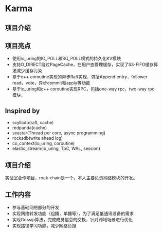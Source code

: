 # Karma

## 项目介绍

## 项目亮点
- 使用io_uring的IO_POLL和SQ_POLL模式的持久化KV模块
- 支持O_DIRECT绕过PageCache，在用户态管理缓存，实现了S3-FIFO缓存算法减少缓存污染
- 基于c++ coroutine实现的异步Raft实现，包括Append entry，follower read，vote，异步commit和apply等功能
- 基于io_uring和c++ coroutine实现RPC，包括one-way rpc，two-way rpc模块。


## Inspired by
- scylladb(raft, cache)
- redpanda(cache)
- seastar(Thread per core, async programming)
- rocksdb(write ahead log)
- co_context(io_uring, coroutine)
- elastic_stream(io_uring, TpC, WAL, session)


## 项目介绍
实验室合作项目，rock-chain是一个，本人主要负责网络模块的开发。

## 工作内容
- 参与基础网络部分的开发
- 实现网络转发功能（组播，单播等），为了满足低通讯设备的需求
- 实现Gossip算法，完成成员信息的交换，针对跨域场景进行优化
- 实现路径学习功能，减少网络负担
